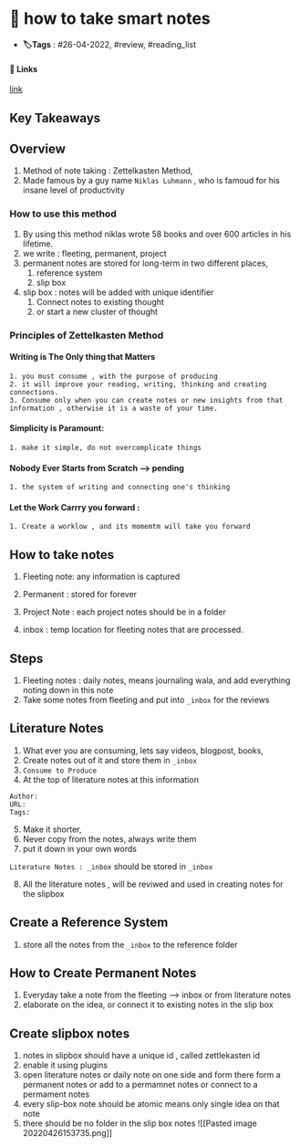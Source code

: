 # 📑 how to take smart notes

- **🏷️Tags** : #26-04-2022, #review, #reading_list

#### 🔗 Links
[link](https://theknowledgeworker.substack.com/p/how-to-take-smart-notes-in-obsidian?s=r)


## Key Takeaways

## Overview
1. Method of note taking : Zettelkasten Method, 
2. Made famous by a guy name `Niklas Luhmann` , who is famoud for his insane level of productivity

### How to use this method
1. By using this method niklas wrote 58 books and over 600 articles in his lifetime.
2. we write : fleeting, permanent, project
3. permanent notes are stored for long-term in two different places, 
	1. reference system
	2. slip box
4. slip box : notes will be added with unique identifier 
	1. Connect notes to existing thought
	2. or start a new cluster of thought

### Principles of Zettelkasten Method
#### Writing is The Only thing that Matters 
	1. you must consume , with the purpose of producing 
	2. it will improve your reading, writing, thinking and creating connections.
	3. Consume only when you can create notes or new insights from that information , otherwise it is a waste of your time.


#### Simplicity is Paramount: 
	1. make it simple, do not overcomplicate things


#### Nobody Ever Starts from Scratch --> pending
	1. the system of writing and connecting one's thinking


#### Let the Work Carrry you forward :
	1. Create a worklow , and its momemtm will take you forward


## How to take notes
1. Fleeting note: any information is captured
2. Permanent : stored for forever
3. Project Note : each project notes should be in a folder



4. inbox : temp location for fleeting notes that are processed.


## Steps 
1. Fleeting notes : daily notes, means journaling wala, and add everything noting down in this note
2. Take some notes from fleeting and put into `_inbox` for the reviews


## Literature Notes
1. What ever you are consuming, lets say videos, blogpost, books,
2. Create notes out of it and store them in `_inbox`
3. `Consume to Produce`
4. At the top of literature notes at this information
```
Author:
URL:
Tags:
```

5. Make it shorter,
6. Never copy from the notes, always write them
7. put it down in your own words

`Literature Notes : _inbox` should be stored in  `_inbox`

8. All the literature notes , will be reviwed and used in creating notes for the slipbox


## Create a Reference System
1. store all the notes from the  `_inbox` to the reference folder

## How to Create Permanent Notes
1. Everyday take a note from the fleeting --> inbox or from literature notes
2. elaborate on the idea, or connect it to existing notes in the slip box

## Create slipbox notes
1. notes in slipbox should have a unique id , called zettlekasten id
2. enable it using plugins
3. open literature notes or daily note on one side and form there form a permanent notes or add to a permamnet notes or connect to a permament notes
4. every slip-box note should  be atomic means only single idea on that note
5. there should be no folder in the slip box notes
![[Pasted image 20220426153735.png]]



